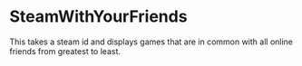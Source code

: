 # SteamWithYourFriends
This takes a steam id and displays games that are in common with all online friends from greatest to least.
